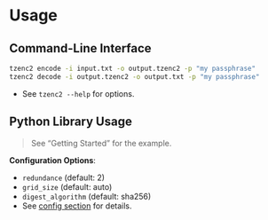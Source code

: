 # Usage

## **Command-Line Interface**

```bash
tzenc2 encode -i input.txt -o output.tzenc2 -p "my passphrase"
tzenc2 decode -i output.tzenc2 -o output.txt -p "my passphrase"
```

* See `tzenc2 --help` for options.

## **Python Library Usage**

> See “Getting Started” for the example.

**Configuration Options**:

* `redundance` (default: 2)
* `grid_size` (default: auto)
* `digest_algorithm` (default: sha256)
* See [config section](#) for details.

